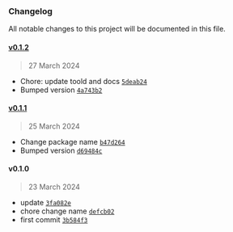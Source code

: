 ### Changelog

All notable changes to this project will be documented in this file. 

#### [v0.1.2](https://github.com/zumerlab/zumerbox-css-lint/compare/v0.1.1...v0.1.2)

> 27 March 2024

- Chore: update toold and docs [`5deab24`](https://github.com/zumerlab/zumerbox-css-lint/commit/5deab249a87f5c472cffbc9229f70cfab2a18417)
- Bumped version [`4a743b2`](https://github.com/zumerlab/zumerbox-css-lint/commit/4a743b2c1dff1e41a5c7a2ea791c5f64b1afb3c7)

#### [v0.1.1](https://github.com/zumerlab/zumerbox-css-lint/compare/v0.1.0...v0.1.1)

> 25 March 2024

- Change package name [`b47d264`](https://github.com/zumerlab/zumerbox-css-lint/commit/b47d264e0cee357b58f43371c9540745660eb339)
- Bumped version [`d69484c`](https://github.com/zumerlab/zumerbox-css-lint/commit/d69484c89acd32f6157b384ab027bcb38ea219d2)

#### v0.1.0

> 23 March 2024

- update [`3fa082e`](https://github.com/zumerlab/zumerbox-css-lint/commit/3fa082e01ab0b53dd8326a5ae768c0354563a73f)
- chore change name [`defcb02`](https://github.com/zumerlab/zumerbox-css-lint/commit/defcb02420e0f0991514c4e703e1267032e5ff77)
- first commit [`3b584f3`](https://github.com/zumerlab/zumerbox-css-lint/commit/3b584f3676498727af579f24479a4bb5a1b6af24)
